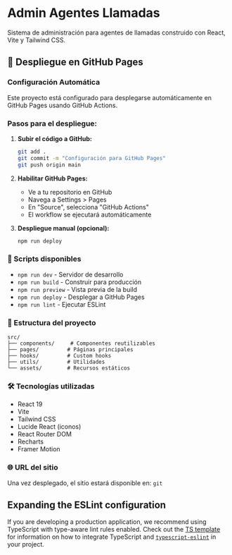 # Admin Agentes Llamadas

Sistema de administración para agentes de llamadas construido con React, Vite y Tailwind CSS.

## 🚀 Despliegue en GitHub Pages

### Configuración Automática

Este proyecto está configurado para desplegarse automáticamente en GitHub Pages usando GitHub Actions.

### Pasos para el despliegue:

1. **Subir el código a GitHub:**
   ```bash
   git add .
   git commit -m "Configuración para GitHub Pages"
   git push origin main
   ```

2. **Habilitar GitHub Pages:**
   - Ve a tu repositorio en GitHub
   - Navega a Settings > Pages
   - En "Source", selecciona "GitHub Actions"
   - El workflow se ejecutará automáticamente

3. **Despliegue manual (opcional):**
   ```bash
   npm run deploy
   ```

### 🔧 Scripts disponibles

- `npm run dev` - Servidor de desarrollo
- `npm run build` - Construir para producción
- `npm run preview` - Vista previa de la build
- `npm run deploy` - Desplegar a GitHub Pages
- `npm run lint` - Ejecutar ESLint

### 📁 Estructura del proyecto

```
src/
├── components/     # Componentes reutilizables
├── pages/         # Páginas principales
├── hooks/         # Custom hooks
├── utils/         # Utilidades
└── assets/        # Recursos estáticos
```

### 🛠️ Tecnologías utilizadas

- React 19
- Vite
- Tailwind CSS
- Lucide React (iconos)
- React Router DOM
- Recharts
- Framer Motion

### 🌐 URL del sitio

Una vez desplegado, el sitio estará disponible en:
`git`

## Expanding the ESLint configuration

If you are developing a production application, we recommend using TypeScript with type-aware lint rules enabled. Check out the [TS template](https://github.com/vitejs/vite/tree/main/packages/create-vite/template-react-ts) for information on how to integrate TypeScript and [`typescript-eslint`](https://typescript-eslint.io) in your project.
